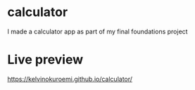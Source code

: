 # calculator
I made a calculator app as part of my final foundations project

# Live preview
https://kelvinokuroemi.github.io/calculator/

